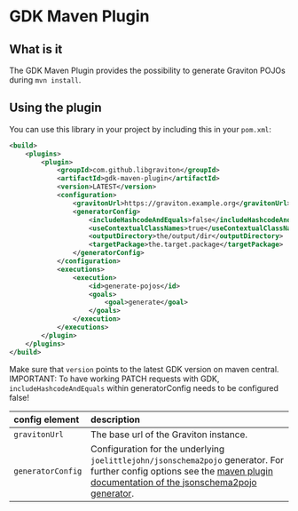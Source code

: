 # GDK Maven Plugin

## What is it
The GDK Maven Plugin provides the possibility to generate Graviton POJOs during `mvn install`.

## Using the plugin
You can use this library in your project by including this in your `pom.xml`:

```xml
<build>
	<plugins>
		<plugin>
			<groupId>com.github.libgraviton</groupId>
			<artifactId>gdk-maven-plugin</artifactId>
			<version>LATEST</version>
			<configuration>
				<gravitonUrl>https://graviton.example.org</gravitonUrl>
				<generatorConfig>
				    <includeHashcodeAndEquals>false</includeHashcodeAndEquals>
					<useContextualClassNames>true</useContextualClassNames>
					<outputDirectory>the/output/dir</outputDirectory>
					<targetPackage>the.target.package</targetPackage>
				</generatorConfig>
			</configuration>
			<executions>
				<execution>
					<id>generate-pojos</id>
					<goals>
						<goal>generate</goal>
					</goals>
				</execution>
			</executions>
		</plugin>
	</plugins>
</build>
```

Make sure that `version` points to the latest GDK version on maven central.
IMPORTANT: To have working PATCH requests with GDK, `includeHashcodeAndEquals` within generatorConfig needs to be configured false!

| config element         | description                                                                                                                                                                                                                                                           |
|:-----------------------|:----------------------------------------------------------------------------------------------------------------------------------------------------------------------------------------------------------------------------------------------------------------------|
| `gravitonUrl`          | The base url of the Graviton instance.                                                                                                                                                                                                                                |
| `generatorConfig`      | Configuration for the underlying `joelittlejohn/jsonschema2pojo` generator. For further config options see the [maven plugin documentation of the jsonschema2pojo generator](https://github.com/joelittlejohn/jsonschema2pojo/wiki/Getting-Started#the-maven-plugin). |
